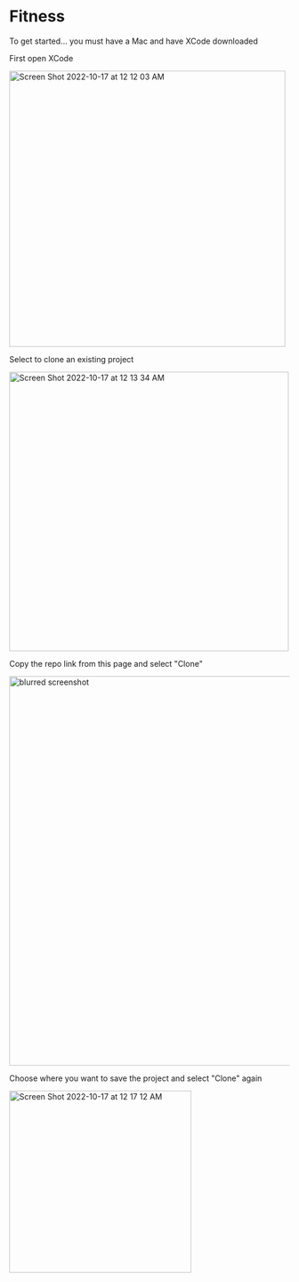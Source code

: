 # Fitness
To get started...
you must have a Mac and have XCode downloaded

First open XCode

<img width="496" alt="Screen Shot 2022-10-17 at 12 12 03 AM" src="https://user-images.githubusercontent.com/78056972/196087803-02ee82c1-2e59-4779-8bf0-bbf180cc3e93.png">

Select to clone an existing project

<img width="502" alt="Screen Shot 2022-10-17 at 12 13 34 AM" src="https://user-images.githubusercontent.com/78056972/196088039-b26f5570-dd66-422c-8cdd-051898daca7d.png">

Copy the repo link from this page and select "Clone"

<img width="700" alt="blurred screenshot" src="https://user-images.githubusercontent.com/78056972/196088928-4b65b199-e8ef-4abe-97ad-69face27e2b0.png">


Choose where you want to save the project and select "Clone" again

<img width="327" alt="Screen Shot 2022-10-17 at 12 17 12 AM" src="https://user-images.githubusercontent.com/78056972/196088687-3d392d0c-cbf3-4e49-b8ee-58ed584a4d07.png">
